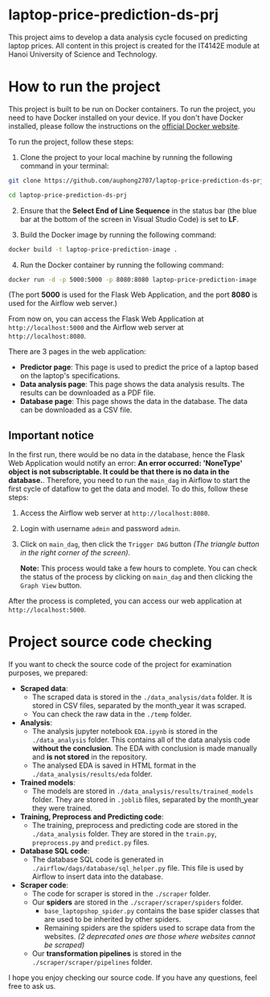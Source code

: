 # laptop-price-prediction-ds-prj
This project aims to develop a data analysis cycle focused on predicting laptop prices. All content in this project is created for the IT4142E module at Hanoi University of Science and Technology.

# How to run the project
This project is built to be run on Docker containers. To run the project, you need to have Docker installed on your device. If you don't have Docker installed, please follow the instructions on the [official Docker website](https://docs.docker.com/get-docker/).

To run the project, follow these steps:
1. Clone the project to your local machine by running the following command in your terminal:
```bash
git clone https://github.com/auphong2707/laptop-price-prediction-ds-prj.git

cd laptop-price-prediction-ds-prj
```

2. Ensure that the **Select End of Line Sequence** in the status bar (the blue bar at the bottom of the screen in Visual Studio Code) is set to **LF**.

3. Build the Docker image by running the following command:
```bash
docker build -t laptop-price-prediction-image .
```

4. Run the Docker container by running the following command:
```bash
docker run -d -p 5000:5000 -p 8080:8080 laptop-price-prediction-image
```
(The port **5000** is used for the Flask Web Application, and the port **8080** is used for the Airflow web server.)

From now on, you can access the Flask Web Application at `http://localhost:5000` and the Airflow web server at `http://localhost:8080`.

There are 3 pages in the web application:

- **Predictor page**: This page is used to predict the price of a laptop based on the laptop's specifications.
- **Data analysis page**: This page shows the data analysis results. The results can be downloaded as a PDF file.
- **Database page**: This page shows the data in the database. The data can be downloaded as a CSV file.

## Important notice
In the first run, there would be no data in the database, hence the 
Flask Web Application would notify an error: **An error occurred: 'NoneType' object is not subscriptable. It could be that there is no data in the database.**. Therefore, you need to run the `main_dag` in Airflow to start the first cycle of dataflow to get the data and model. To do this, follow these steps:

1. Access the Airflow web server at `http://localhost:8080`.
2. Login with username `admin` and password `admin`.
3. Click on `main_dag`, then click the `Trigger DAG` button *(The triangle button in the right corner of the screen)*.
   
   **Note:** This process would take a few hours to complete. You can check the status of the process by clicking on `main_dag` and then clicking the `Graph View` button.

After the process is completed, you can access our web application at `http://localhost:5000`.

# Project source code checking
If you want to check the source code of the project for examination purposes, we prepared:
- **Scraped data**: 
  - The scraped data is stored in the `./data_analysis/data` folder. It is stored in CSV files, separated by the month_year it was scraped.
  - You can check the raw data in the `./temp` folder.
- **Analysis**: 
  - The analysis jupyter notebook `EDA.ipynb` is stored in the `./data_analysis` folder. This contains all of the data analysis code **without the conclusion**. The EDA with conclusion is made manually and **is not stored** in the repository.
  - The analysed EDA is saved in HTML format in the `./data_analysis/results/eda` folder.
- **Trained models**:
  - The models are stored in `./data_analysis/results/trained_models` folder. They are stored in `.joblib` files, separated by the month_year they were trained.
- **Training, Preprocess and Predicting code**: 
  - The training, preprocess and predicting code are stored in the `./data_analysis` folder. They are stored in the `train.py`, `preprocess.py` and `predict.py` files.
- **Database SQL code**:
  - The database SQL code is generated in `./airflow/dags/database/sql_helper.py` file. This file is used by Airflow to insert data into the database.
- **Scraper code**:
  - The code for scraper is stored in the `./scraper` folder.
  - Our **spiders** are stored in the `./scraper/scraper/spiders` folder.
    - `base_laptopshop_spider.py` contains the base spider classes that are used to be inherited by other spiders.
    - Remaining spiders are the spiders used to scrape data from the websites. *(2 deprecated ones are those where websites cannot be scraped)*
  - Our **transformation pipelines** is stored in the `./scraper/scraper/pipelines` folder.

I hope you enjoy checking our source code. If you have any questions, feel free to ask us.